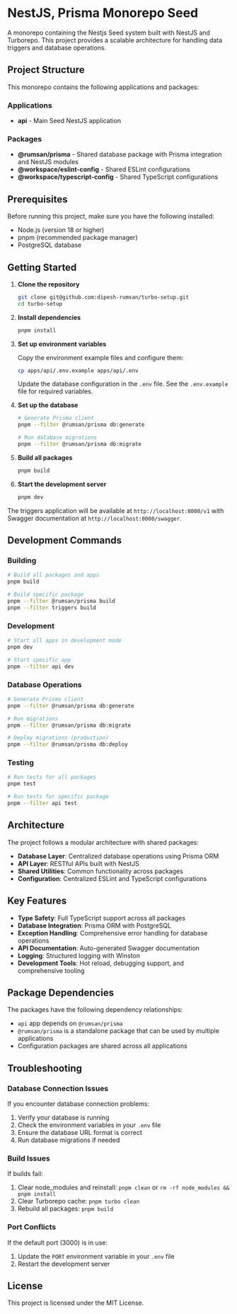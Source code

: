# NestJS, Prisma Monorepo Seed

A monorepo containing the Nestjs Seed system built with NestJS and Turborepo. This project provides a scalable architecture for handling data triggers and database operations.

## Project Structure

This monorepo contains the following applications and packages:

### Applications

- **api** - Main Seed NestJS application

### Packages

- **@rumsan/prisma** - Shared database package with Prisma integration and NestJS modules
- **@workspace/eslint-config** - Shared ESLint configurations
- **@workspace/typescript-config** - Shared TypeScript configurations

## Prerequisites

Before running this project, make sure you have the following installed:

- Node.js (version 18 or higher)
- pnpm (recommended package manager)
- PostgreSQL database

## Getting Started

1. **Clone the repository**
   ```bash
   git clone git@github.com:dipesh-rumsan/turbo-setup.git
   cd turbo-setup
   ```

2. **Install dependencies**
   ```bash
   pnpm install
   ```

3. **Set up environment variables**
   
   Copy the environment example files and configure them:
   ```bash
   cp apps/api/.env.example apps/api/.env
   ```
   
   Update the database configuration in the `.env` file. See the `.env.example` file for required variables.

4. **Set up the database**
   ```bash
   # Generate Prisma client
   pnpm --filter @rumsan/prisma db:generate
   
   # Run database migrations
   pnpm --filter @rumsan/prisma db:migrate
   ```

5. **Build all packages**
   ```bash
   pnpm build
   ```

6. **Start the development server**
   ```bash
   pnpm dev
   ```

The triggers application will be available at `http://localhost:8000/v1` with Swagger documentation at `http://localhost:8000/swagger`.

## Development Commands

### Building

```bash
# Build all packages and apps
pnpm build

# Build specific package
pnpm --filter @rumsan/prisma build
pnpm --filter triggers build
```

### Development

```bash
# Start all apps in development mode
pnpm dev

# Start specific app
pnpm --filter api dev
```

### Database Operations

```bash
# Generate Prisma client
pnpm --filter @rumsan/prisma db:generate

# Run migrations
pnpm --filter @rumsan/prisma db:migrate

# Deploy migrations (production)
pnpm --filter @rumsan/prisma db:deploy
```

### Testing

```bash
# Run tests for all packages
pnpm test

# Run tests for specific package
pnpm --filter api test
```

## Architecture

The project follows a modular architecture with shared packages:

- **Database Layer**: Centralized database operations using Prisma ORM
- **API Layer**: RESTful APIs built with NestJS
- **Shared Utilities**: Common functionality across packages
- **Configuration**: Centralized ESLint and TypeScript configurations

## Key Features

- **Type Safety**: Full TypeScript support across all packages
- **Database Integration**: Prisma ORM with PostgreSQL
- **Exception Handling**: Comprehensive error handling for database operations
- **API Documentation**: Auto-generated Swagger documentation
- **Logging**: Structured logging with Winston
- **Development Tools**: Hot reload, debugging support, and comprehensive tooling

## Package Dependencies

The packages have the following dependency relationships:

- `api` app depends on `@rumsan/prisma`
- `@rumsan/prisma` is a standalone package that can be used by multiple applications
- Configuration packages are shared across all applications

## Troubleshooting

### Database Connection Issues

If you encounter database connection problems:

1. Verify your database is running
2. Check the environment variables in your `.env` file
3. Ensure the database URL format is correct
4. Run database migrations if needed

### Build Issues

If builds fail:

1. Clear node_modules and reinstall: `pnpm clean` or `rm -rf node_modules && pnpm install`
2. Clear Turborepo cache: `pnpm turbo clean`
3. Rebuild all packages: `pnpm build`

### Port Conflicts

If the default port (3000) is in use:

1. Update the `PORT` environment variable in your `.env` file
2. Restart the development server

## License

This project is licensed under the MIT License.
